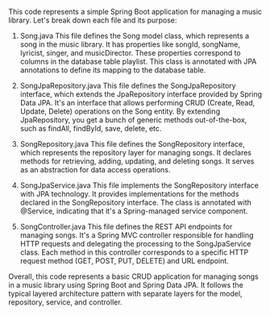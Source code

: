 This code represents a simple Spring Boot application for managing a music library. Let's break down each file and its purpose:

1. Song.java
This file defines the Song model class, which represents a song in the music library. It has properties like songId, songName, lyricist, singer, and musicDirector. These properties correspond to columns in the database table playlist. This class is annotated with JPA annotations to define its mapping to the database table.

2. SongJpaRepository.java
This file defines the SongJpaRepository interface, which extends the JpaRepository interface provided by Spring Data JPA. It's an interface that allows performing CRUD (Create, Read, Update, Delete) operations on the Song entity. By extending JpaRepository, you get a bunch of generic methods out-of-the-box, such as findAll, findById, save, delete, etc.

3. SongRepository.java
This file defines the SongRepository interface, which represents the repository layer for managing songs. It declares methods for retrieving, adding, updating, and deleting songs. It serves as an abstraction for data access operations.

4. SongJpaService.java
This file implements the SongRepository interface with JPA technology. It provides implementations for the methods declared in the SongRepository interface. The class is annotated with @Service, indicating that it's a Spring-managed service component.

5. SongController.java
This file defines the REST API endpoints for managing songs. It's a Spring MVC controller responsible for handling HTTP requests and delegating the processing to the SongJpaService class. Each method in this controller corresponds to a specific HTTP request method (GET, POST, PUT, DELETE) and URL endpoint.

Overall, this code represents a basic CRUD application for managing songs in a music library using Spring Boot and Spring Data JPA. It follows the typical layered architecture pattern with separate layers for the model, repository, service, and controller.
